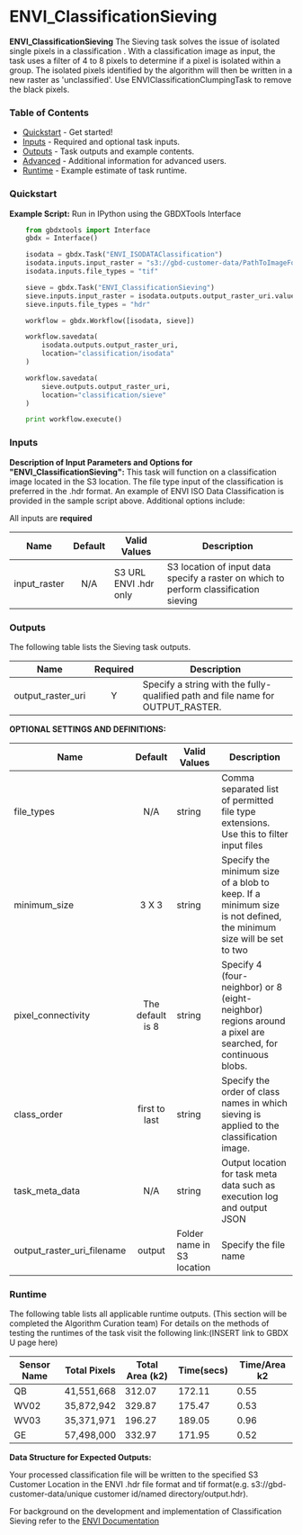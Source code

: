 # ENVI_ClassificationSieving

**ENVI_ClassificationSieving** The Sieving task solves the issue of isolated single pixels in a classification . With a classification image as input, the task uses a filter of 4 to 8 pixels to determine if a pixel is isolated within a group.  The isolated pixels identified by the algorithm will then be written in a new raster as 'unclassified'. Use ENVIClassificationClumpingTask to remove the black pixels.

### Table of Contents
 * [Quickstart](#quickstart) - Get started!
 * [Inputs](#inputs) - Required and optional task inputs.
 * [Outputs](#outputs) - Task outputs and example contents.
 * [Advanced](#advanced) - Additional information for advanced users.
 * [Runtime](#runtime) - Example estimate of task runtime.

 ### Quickstart
**Example Script:** Run in IPython using the GBDXTools Interface

```python
    from gbdxtools import Interface
    gbdx = Interface()

    isodata = gbdx.Task("ENVI_ISODATAClassification")
    isodata.inputs.input_raster = "s3://gbd-customer-data/PathToImageFolder"
    isodata.inputs.file_types = "tif"

    sieve = gbdx.Task("ENVI_ClassificationSieving")
    sieve.inputs.input_raster = isodata.outputs.output_raster_uri.value
    sieve.inputs.file_types = "hdr"

    workflow = gbdx.Workflow([isodata, sieve])

    workflow.savedata(
        isodata.outputs.output_raster_uri,
        location="classification/isodata"
    )

    workflow.savedata(
        sieve.outputs.output_raster_uri,
        location="classification/sieve"
    )

    print workflow.execute()
```


### Inputs
**Description of Input Parameters and Options for "ENVI_ClassificationSieving":**
This task will function on a classification image located in the S3 location.  The file type input of the classification is preferred in the .hdr format.  An example of ENVI ISO Data Classification is provided in the sample script above. Additional options include:

All inputs are **required**

Name                     |       Default         |        Valid Values             |   Description
-------------------------|:---------------------:|---------------------------------|-----------------
input_raster             |          N/A          | S3 URL   ENVI .hdr only         | S3 location of input data specify a raster on which to perform classification sieving


### Outputs

The following table lists the Sieving task outputs.

Name                | Required |   Description
--------------------|:--------:|-----------------
output_raster_uri   |     Y    | Specify a string with the fully-qualified path and file name for OUTPUT_RASTER.


**OPTIONAL SETTINGS AND DEFINITIONS:**

Name                       |       Default         |        Valid Values             |   Description
---------------------------|:---------------------:|---------------------------------|-----------------
file_types                 |          N/A          | string                          | Comma separated list of permitted file type extensions. Use this to filter input files
minimum_size               |         3 X 3         | string                          | Specify the minimum size of a blob to keep. If a minimum size is not defined, the minimum size will be set to two
pixel_connectivity         |   The default is 8    | string                          | Specify 4 (four-neighbor) or 8 (eight-neighbor) regions around a pixel are searched, for continuous blobs.
class_order                |     first to last     | string                          | Specify the order of class names in which sieving is applied to the classification image.
task_meta_data             |          N/A          | string                          | Output location for task meta data such as execution log and output JSON
output_raster_uri_filename |         output         | Folder name in S3 location     | Specify the file name


### Runtime

The following table lists all applicable runtime outputs. (This section will be completed the Algorithm Curation team)
For details on the methods of testing the runtimes of the task visit the following link:(INSERT link to GBDX U page here)

  Sensor Name  | Total Pixels |  Total Area (k2)  |  Time(secs)  |  Time/Area k2
--------|:----------:|-----------|----------------|---------------
QB | 41,551,668 | 312.07 | 172.11 | 0.55  
WV02|35,872,942|329.87| 175.47| 0.53
WV03|35,371,971|196.27| 189.05| 0.96
GE| 57,498,000|332.97|171.95 | 0.52


**Data Structure for Expected Outputs:**

Your processed classification file will be written to the specified S3 Customer Location in the ENVI .hdr file format and tif format(e.g.  s3://gbd-customer-data/unique customer id/named directory/output.hdr).  


For background on the development and implementation of Classification Sieving refer to the [ENVI Documentation](https://www.harrisgeospatial.com/docs/sievingclasses.html)
